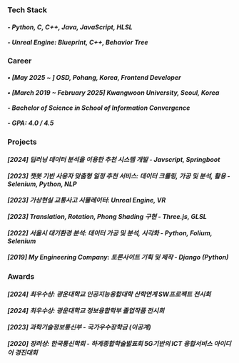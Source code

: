 <h3 align="left"> Tech Stack </h3>
<div align="left"><h5>
- Python, C, C++, Java, JavaScript, HLSL <br><br>
- Unreal Engine: Blueprint, C++, Behavior Tree
  </h5>
</div>

<h3 align="left"> Career </h3>
<div align="left"> <h5>
• [May 2025 ~ ] OSD, Pohang, Korea, Frontend Developer <br><br>
• [March 2019 ~ February 2025] Kwangwoon University, Seoul, Korea <br><br>
- Bachelor of Science in School of Information Convergence <br><br>
- GPA: 4.0 / 4.5
  </h5>
</div>


<h3 align="left"> Projects </h3>
<div align="left"> <h5>
  [2024] 딥러닝 데이터 분석을 이용한 추천 시스템 개발 - Javscript, Springboot <br><br>
  [2023] 챗봇 기반 사용자 맞춤형 일정 추천 서비스: 데이터 크롤링, 가공 및 분석, 활용 - Selenium, Python, NLP <br><br>
  [2023] 가상현실 교통사고 시뮬레이터: Unreal Engine, VR <br><br>
  [2023] Translation, Rotation, Phong Shading 구현 - Three.js, GLSL <br><br>
  [2022] 서울시 대기환경 분석: 데이터 가공 및 분석, 시각화 - Python, Folium, Selenium <br><br>
  [2019] My Engineering Company: 토론사이트 기획 및 제작 - Django (Python)
</h5>
</div>

<h3 align="left"> Awards </h3>
<div align="left"> <h5>
  [2024] 최우수상: 광운대학교 인공지능융합대학 산학연계 SW프로젝트 전시회 <br><br>
  [2024] 최우수상: 광운대학교 정보융합학부 졸업작품 전시회<br><br>
  [2023] 과학기술정보통신부 - 국가우수장학금 (이공계) <br><br>
  [2020] 장려상: 한국통신학회 - 하계종합학술발표회 5G기반의 ICT 융합서비스 아이디어 경진대회<br>
</h5>
</div>
